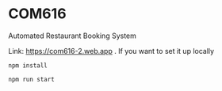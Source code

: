 # COM616
Automated Restaurant Booking System

Link: https://com616-2.web.app .
If you want to set it up locally

```npm install```

```npm run start```